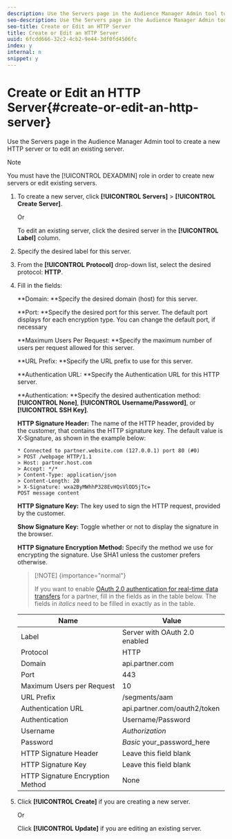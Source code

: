 ```yaml
---
description: Use the Servers page in the Audience Manager Admin tool to create a new HTTP server or to edit an existing server.
seo-description: Use the Servers page in the Audience Manager Admin tool to create a new HTTP server or to edit an existing server.
seo-title: Create or Edit an HTTP Server
title: Create or Edit an HTTP Server
uuid: 6fcdd666-32c2-4cb2-9e44-3df0fd4506fc
index: y
internal: n
snippet: y
---
```


# Create or Edit an HTTP Server{#create-or-edit-an-http-server}

Use the Servers page in the Audience Manager Admin tool to create a new HTTP server or to edit an existing server.

>[!NOTE]
>
>You must have the [!UICONTROL DEXADMIN] role in order to create new servers or edit existing servers.

1. To create a new server, click **[!UICONTROL Servers]** > **[!UICONTROL Create Server]**.

   Or

   To edit an existing server, click the desired server in the **[!UICONTROL Label]** column. 
1. Specify the desired label for this server.
1. From the **[!UICONTROL Protocol]** drop-down list, select the desired protocol: **HTTP**.
1. Fill in the fields:

   **Domain: **Specify the desired domain (host) for this server.

   **Port: **Specify the desired port for this server. The default port displays for each encryption type. You can change the default port, if necessary

   **Maximum Users Per Request: **Specify the maximum number of users per request allowed for this server.

   **URL Prefix: **Specify the URL prefix to use for this server.

   **Authentication URL: **Specify the Authentication URL for this HTTP server.

   **Authentication: **Specify the desired authentication method: **[!UICONTROL None]**, **[!UICONTROL Username/Password]**, or **[!UICONTROL SSH Key]**.

   **HTTP Signature Header:** The name of the HTTP header, provided by the customer, that contains the HTTP signature key. The default value is X-Signature, as shown in the example below:

   ```
   * Connected to partner.website.com (127.0.0.1) port 80 (#0)
   > POST /webpage HTTP/1.1
   > Host: partner.host.com
   > Accept: */*
   > Content-Type: application/json
   > Content-Length: 20
   > X-Signature: wxa2ByMWhhP328EvHQsVlOD5jTc=
   POST message content
   ```

   **HTTP Signature Key:** The key used to sign the HTTP request, provided by the customer.

   **Show Signature Key:** Toggle whether or not to display the signature in the browser.

   **HTTP Signature Encryption Method:** Specify the method we use for encrypting the signature. Use SHA1 unless the customer prefers otherwise.

   >[!NOTE] {importance="normal"}
   >
   >If you want to enable [OAuth 2.0 authentication for real-time data transfers](https://marketing.adobe.com/resources/help/en_US/aam/oauth-in-outbound-transfers.html) for a partner, fill in the fields as in the table below. The fields in *italics* need to be filled in exactly as in the table.

   |  Name  | Value  |
   |---|---|
   |  Label  | Server with OAuth 2.0 enabled  |
   |  Protocol  | HTTP  |
   |  Domain  | api.partner.com  |
   |  Port  | 443  |
   |  Maximum Users per Request  | 10  |
   |  URL Prefix  | /segments/aam  |
   |  Authentication URL  | api.partner.com/oauth2/token  |
   |  Authentication  | Username/Password  |
   |  Username  |*Authorization* |
   |  Password  |*Basic* your_password_here  |
   |  HTTP Signature Header  | Leave this field blank  |
   |  HTTP Signature Key  | Leave this field blank  |
   |  HTTP Signature Encryption Method  | None  |

1. Click **[!UICONTROL Create]** if you are creating a new server.

   Or

   Click **[!UICONTROL Update]** if you are editing an existing server. 

